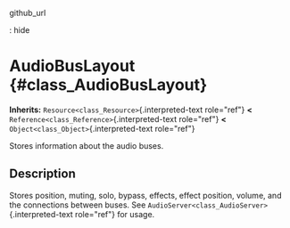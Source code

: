 github\_url

:   hide

AudioBusLayout {#class_AudioBusLayout}
==============

**Inherits:** `Resource<class_Resource>`{.interpreted-text role="ref"}
**\<** `Reference<class_Reference>`{.interpreted-text role="ref"} **\<**
`Object<class_Object>`{.interpreted-text role="ref"}

Stores information about the audio buses.

Description
-----------

Stores position, muting, solo, bypass, effects, effect position, volume,
and the connections between buses. See
`AudioServer<class_AudioServer>`{.interpreted-text role="ref"} for
usage.
